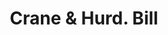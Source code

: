 ---
doi: 10.7916/D8JQ2BZP
date_other: '1860'
date_other_textual: 1860-1869
form: printed ephemera
genre:
- Invoices
name:
- Crane & Hurd
object_in_context_url: https://biggert.cul.columbia.edu/items/view/ave_biggert_00054
subject_hierarchical_geographic:
- Bridgeport, Connecticut, United States
subject_name:
- Crane & Hurd
title: Crane & Hurd. Bill
sort_title: Crane & Hurd. Bill
call_number: ave_biggert_00054
coordinates:
- 41.186388888888885,-73.19555555555556
pid: ave_biggert_00054
identifiers: ave_biggert_00054
thumbnail: https://derivativo-3.library.columbia.edu/iiif/2/ldpd:342804/full/!256,256/0/native.jpg
permalink: /biggert/ave_biggert_00054/
layout: iiif-image-page
---